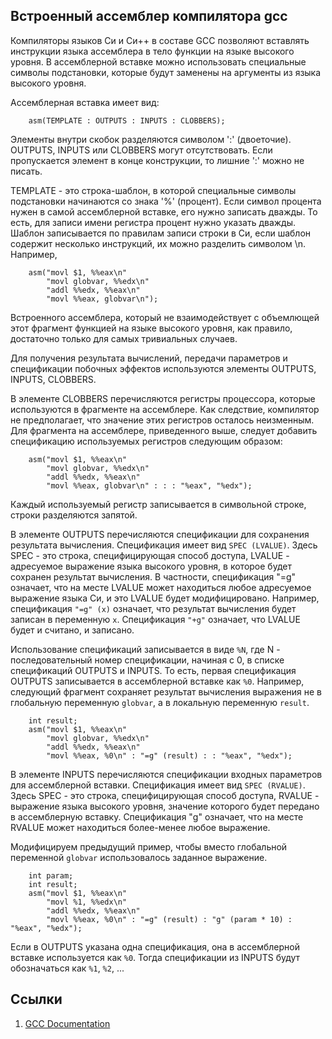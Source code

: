 ## Встроенный ассемблер компилятора gcc

Компиляторы языков Си и Си++ в составе GCC позволяют вставлять инструкции языка ассемблера в тело функции на языке высокого уровня.
В ассемблерной вставке можно использовать специальные символы подстановки, которые будут заменены на аргументы из языка высокого уровня.

Ассемблерная вставка имеет вид:
```
    asm(TEMPLATE : OUTPUTS : INPUTS : CLOBBERS);
```

Элементы внутри скобок разделяются символом ':' (двоеточие). OUTPUTS, INPUTS или CLOBBERS могут отсутствовать. Если пропускается
элемент в конце конструкции, то лишние ':' можно не писать.

TEMPLATE - это строка-шаблон, в которой специальные символы подстановки начинаются со знака '%' (процент). Если символ процента
нужен в самой ассемблерной вставке, его нужно записать дважды. То есть, для записи имени регистра процент нужно указать дважды.
Шаблон записывается по правилам записи строки в Си, если шаблон содержит несколько инструкций, их можно разделить символом \n.
Например,
```
    asm("movl $1, %%eax\n"
        "movl globvar, %%edx\n"
        "addl %%edx, %%eax\n"
        "movl %%eax, globvar\n");
```

Встроенного ассемблера, который не взаимодействует с объемлющей этот фрагмент функцией на языке высокого уровня,
как правило, достаточно только для самых тривиальных случаев.

Для получения результата вычислений, передачи параметров и спецификации побочных эффектов используются элементы OUTPUTS, INPUTS, CLOBBERS.

В элементе CLOBBERS перечисляются регистры процессора, которые используются в фрагменте на ассемблере. Как следствие,
компилятор не предполагает, что значение этих регистров осталось неизменным. Для фрагмента на ассемблере, приведенного выше,
следует добавить спецификацию используемых регистров следующим образом:
```
    asm("movl $1, %%eax\n"
        "movl globvar, %%edx\n"
        "addl %%edx, %%eax\n"
        "movl %%eax, globvar\n" : : : "%eax", "%edx");
```

Каждый используемый регистр записывается в символьной строке, строки разделяются запятой.

В элементе OUTPUTS перечисляются спецификации для сохранения результата вычисления.
Спецификация имеет вид `SPEC (LVALUE)`. Здесь SPEC - это строка, специфицирующая способ доступа,
LVALUE - адресуемое выражение языка высокого уровня, в которое будет сохранен результат вычисления.
В частности, спецификация "=g" означает, что на месте LVALUE может находиться любое адресуемое
выражение языка Си, и это LVALUE будет модифицировано. Например, спецификация `"=g" (x)`
означает, что результат вычисления будет записан в переменную `x`.
Спецификация `"+g"` означает, что LVALUE будет и считано, и записано.

Использование спецификаций записывается в виде `%N`, где N - последовательный номер спецификации,
начиная с 0, в списке спецификаций OUTPUTS и INPUTS. То есть, первая спецификация OUTPUTS записывается
в ассемблерной вставке как `%0`. Например, следующий фрагмент сохраняет результат вычисления
выражения не в глобальную переменную `globvar`, а в локальную переменную `result`.

```
    int result;
    asm("movl $1, %%eax\n"
        "movl globvar, %%edx\n"
        "addl %%edx, %%eax\n"
        "movl %%eax, %0\n" : "=g" (result) : : "%eax", "%edx");
```

В элементе INPUTS перечисляются спецификации входных параметров для ассемблерной вставки.
Спецификация имеет вид `SPEC (RVALUE)`. Здесь SPEC - это строка, специфицирующая способ доступа,
RVALUE - выражение языка высокого уровня, значение которого будет передано в ассемблерную вставку.
Спецификация "g" означает, что на месте RVALUE может находиться более-менее любое выражение.

Модифицируем предыдущий пример, чтобы вместо глобальной переменной `globvar` использовалось
заданное выражение.

```
    int param;
    int result;
    asm("movl $1, %%eax\n"
        "movl %1, %%edx\n"
        "addl %%edx, %%eax\n"
        "movl %%eax, %0\n" : "=g" (result) : "g" (param * 10) : "%eax", "%edx");
```

Если в OUTPUTS указана одна спецификация, она в ассемблерной вставке используется как `%0`.
Тогда спецификации из INPUTS будут обозначаться как `%1`, `%2`, ...

## Ссылки

1. [GCC Documentation](https://gcc.gnu.org/onlinedocs/gcc/Using-Assembly-Language-with-C.html)
